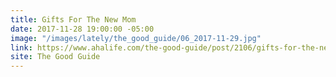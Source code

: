 ```yaml
---
title: Gifts For The New Mom
date: 2017-11-28 19:00:00 -05:00
image: "/images/lately/the_good_guide/06_2017-11-29.jpg"
link: https://www.ahalife.com/the-good-guide/post/2106/gifts-for-the-new-mom
site: The Good Guide
---
```



